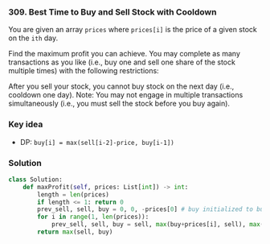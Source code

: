 ### 309. Best Time to Buy and Sell Stock with Cooldown
You are given an array `prices` where `prices[i]` is the price of a given stock on the `ith` day.

Find the maximum profit you can achieve. You may complete as many transactions as you like (i.e., buy one and sell one share of the stock multiple times) with the following restrictions:

After you sell your stock, you cannot buy stock on the next day (i.e., cooldown one day).
Note: You may not engage in multiple transactions simultaneously (i.e., you must sell the stock before you buy again).

### Key idea
- DP: `buy[i] = max(sell[i-2]-price, buy[i-1])`



### Solution
```python
class Solution:
    def maxProfit(self, prices: List[int]) -> int:
        length = len(prices)
        if length <= 1: return 0
        prev_sell, sell, buy = 0, 0, -prices[0] # buy initialized to buying a stock at i=0
        for i in range(1, len(prices)):
            prev_sell, sell, buy = sell, max(buy+prices[i], sell), max(prev_sell-prices[i], buy)
        return max(sell, buy)
```
